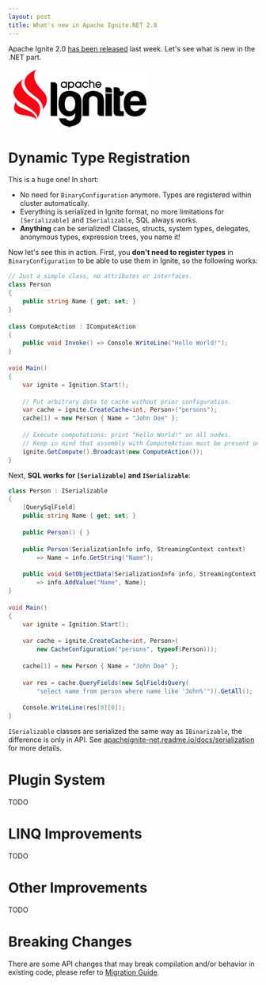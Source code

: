 ```yaml
---
layout: post
title: What's new in Apache Ignite.NET 2.0
---
```


Apache Ignite 2.0 [has been released](https://blogs.apache.org/ignite/entry/apache-ignite-2-0-redesigned) last week. Let's see what is new in the .NET part.

![ignite logo](../images/ignite_logo.png)


# Dynamic Type Registration

This is a huge one! In short:

* No need for `BinaryConfiguration` anymore. Types are registered within cluster automatically.
* Everything is serialized in Ignite format, no more limitations for `[Serializable]` and `ISerializable`, SQL always works.
* **Anything** can be serialized! Classes, structs, system types, delegates, anonymous types, expression trees, you name it!

Now let's see this in action.
First, you **don't need to register types** in `BinaryConfiguration` to be able to use them in Ignite, so the following works:

```cs
// Just a simple class, no attributes or interfaces.
class Person
{
    public string Name { get; set; }
}

class ComputeAction : IComputeAction
{
    public void Invoke() => Console.WriteLine("Hello World!");
}

void Main()
{
    var ignite = Ignition.Start();
    
    // Put arbitrary data to cache without prior configuration.
    var cache = ignite.CreateCache<int, Person>("persons");
    cache[1] = new Person { Name = "John Doe" };

    // Execute computations: print "Hello World!" on all nodes.
    // Keep in mind that assembly with ComputeAction must be present on all nodes.
    ignite.GetCompute().Broadcast(new ComputeAction());
}
```

Next, **SQL works for `[Serializable]` and `ISerializable`**:

```cs
class Person : ISerializable
{
    [QuerySqlField]
    public string Name { get; set; }

    public Person() { }

    public Person(SerializationInfo info, StreamingContext context) 
        => Name = info.GetString("Name");

    public void GetObjectData(SerializationInfo info, StreamingContext context) 
        => info.AddValue("Name", Name);
}

void Main()
{
    var ignite = Ignition.Start();

    var cache = ignite.CreateCache<int, Person>(
        new CacheConfiguration("persons", typeof(Person)));
    
    cache[1] = new Person { Name = "John Doe" };

    var res = cache.QueryFields(new SqlFieldsQuery(
        "select name from person where name like 'John%'")).GetAll();

    Console.WriteLine(res[0][0]);
}
```

`ISerializable` classes are serialized the same way as `IBinarizable`, the difference is only in API.
See [apacheignite-net.readme.io/docs/serialization](https://apacheignite-net.readme.io/docs/serialization) for more details.


# Plugin System

TODO

# LINQ Improvements

TODO

# Other Improvements

TODO

# Breaking Changes

There are some API changes that may break compilation and/or behavior in existing code, please refer to [Migration Guide](https://cwiki.apache.org/confluence/display/IGNITE/Apache+Ignite+2.0+Migration+Guide#ApacheIgnite2.0MigrationGuide-Ignite.NET).
